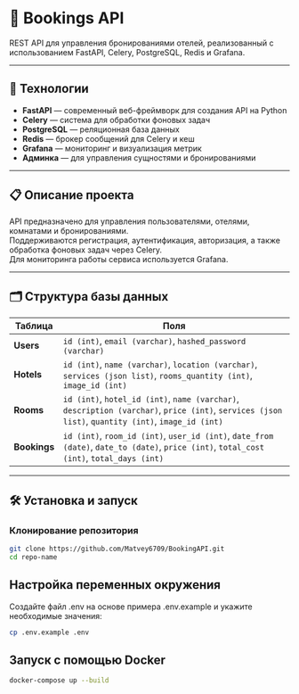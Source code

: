 # 📅 Bookings API

REST API для управления бронированиями отелей, реализованный с использованием FastAPI, Celery, PostgreSQL, Redis и Grafana.

---

## 🚀 Технологии

- **FastAPI** — современный веб-фреймворк для создания API на Python  
- **Celery** — система для обработки фоновых задач  
- **PostgreSQL** — реляционная база данных  
- **Redis** — брокер сообщений для Celery и кеш  
- **Grafana** — мониторинг и визуализация метрик  
- **Админка** — для управления сущностями и бронированиями  

---

## 📋 Описание проекта

API предназначено для управления пользователями, отелями, комнатами и бронированиями.  
Поддерживаются регистрация, аутентификация, авторизация, а также обработка фоновых задач через Celery.  
Для мониторинга работы сервиса используется Grafana.  

---

## 🗂 Структура базы данных

| Таблица   | Поля                                                                                              |
|-----------|-------------------------------------------------------------------------------------------------|
| **Users** | `id (int)`, `email (varchar)`, `hashed_password (varchar)`                                      |
| **Hotels**| `id (int)`, `name (varchar)`, `location (varchar)`, `services (json list)`, `rooms_quantity (int)`, `image_id (int)` |
| **Rooms** | `id (int)`, `hotel_id (int)`, `name (varchar)`, `description (varchar)`, `price (int)`, `services (json list)`, `quantity (int)`, `image_id (int)` |
| **Bookings** | `id (int)`, `room_id (int)`, `user_id (int)`, `date_from (date)`, `date_to (date)`, `price (int)`, `total_cost (int)`, `total_days (int)` |

---

## 🛠 Установка и запуск

### Клонирование репозитория

```bash
git clone https://github.com/Matvey6709/BookingAPI.git
cd repo-name
```
## Настройка переменных окружения

Создайте файл .env на основе примера .env.example и укажите необходимые значения:

```bash
cp .env.example .env
```

## Запуск с помощью Docker

```bash
docker-compose up --build
```
